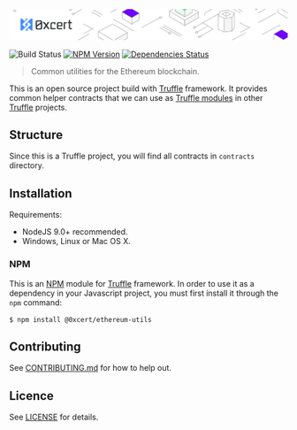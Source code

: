 <img src="https://github.com/0xcert/ethereum-utils/raw/master/assets/cover.png" />

![Build Status](https://travis-ci.org/0xcert/ethereum-utils.svg?branch=master)&nbsp;[![NPM Version](https://badge.fury.io/js/@0xcert%2Fethereum-utils.svg)](https://badge.fury.io/js/0xcert%2Fethereum-utils)&nbsp;[![Dependencies Status](https://david-dm.org/0xcert/ethereum-utils.svg)](https://david-dm.org/0xcert/ethereum-utils)

> Common utilities for the Ethereum blockchain.

This is an open source project build with [Truffle](http://truffleframework.com) framework. It provides common helper contracts that we can use as [Truffle modules](http://truffleframework.com/docs/getting_started/packages-npm) in other [Truffle](http://truffleframework.com) projects.

## Structure

Since this is a Truffle project, you will find all contracts in `contracts` directory. 

## Installation

Requirements:
- NodeJS 9.0+ recommended.
- Windows, Linux or Mac OS X.

### NPM

This is an [NPM](https://www.npmjs.com/package/@0xcert/ethereum-utils) module for [Truffle](http://truffleframework.com) framework. In order to use it as a dependency in your Javascript project, you must first install it through the `npm` command:

```
$ npm install @0xcert/ethereum-utils
```

## Contributing

See [CONTRIBUTING.md](./CONTRIBUTING.md) for how to help out.

## Licence

See [LICENSE](./LICENSE) for details.
